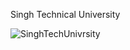 Singh Technical University 

![SinghTechUnivrsity](https://github.com/user-attachments/assets/1026bf80-65df-4f6f-b6ec-000da02d2ca5)

